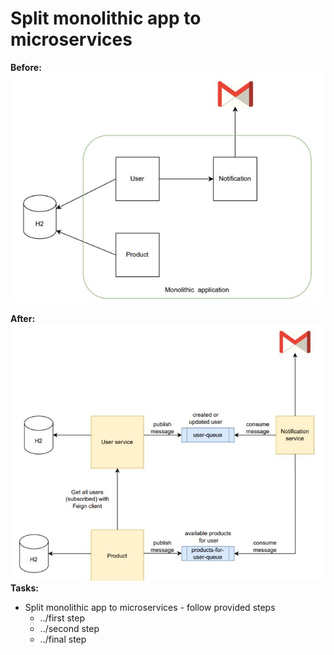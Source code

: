 #  Split monolithic app to microservices

**Before:**
![img.png](img.png)

**After:**
![img_1.png](img_1.png)
**Tasks:**

- Split monolithic app to microservices - follow provided steps
  - ../first step
  - ../second step
  - ../final step
